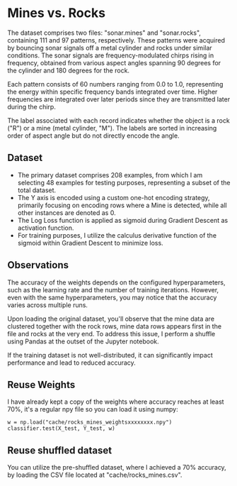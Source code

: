 # Mines vs. Rocks
The dataset comprises two files: "sonar.mines" and "sonar.rocks", containing 111 and 97 patterns, respectively. These patterns were acquired by bouncing sonar signals off a metal cylinder and rocks under similar conditions. The sonar signals are frequency-modulated chirps rising in frequency, obtained from various aspect angles spanning 90 degrees for the cylinder and 180 degrees for the rock.

Each pattern consists of 60 numbers ranging from 0.0 to 1.0, representing the energy within specific frequency bands integrated over time. Higher frequencies are integrated over later periods since they are transmitted later during the chirp.

The label associated with each record indicates whether the object is a rock ("R") or a mine (metal cylinder, "M"). The labels are sorted in increasing order of aspect angle but do not directly encode the angle.

## Dataset 

* The primary dataset comprises 208 examples, from which I am selecting 48 examples for testing purposes, representing a subset of the total dataset.
* The Y axis is encoded using a custom one-hot encoding strategy, primarily focusing on encoding rows where a Mine is detected, while all other instances are denoted as 0.
* The Log Loss function is applied as sigmoid during Gradient Descent as activation function.
* For training purposes, I utilize the calculus derivative function of the sigmoid within Gradient Descent to minimize loss.

## Observations

The accuracy of the weights depends on the configured hyperparameters, such as the learning rate and the number of training iterations. However, even with the same hyperparameters, you may notice that the accuracy varies across multiple runs.

Upon loading the original dataset, you'll observe that the mine data are clustered together with the rock rows, mine data rows appears first in the file and rocks at the very end. To address this issue, I perform a shuffle using Pandas at the outset of the Jupyter notebook.

If the training dataset is not well-distributed, it can significantly impact performance and lead to reduced accuracy.

## Reuse Weights

I have already kept a copy of the weights where accuracy reaches at least 70%, it's a regular npy file so you can load it using numpy:
````
w = np.load("cache/rocks_mines_weightsxxxxxxxx.npy")
classifier.test(X_test, Y_test, w)
````
    
## Reuse shuffled dataset
You can utilize the pre-shuffled dataset, where I achieved a 70% accuracy, by loading the CSV file located at "cache/rocks_mines.csv".
